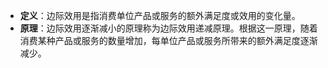 
- **定义**：边际效用是指消费单位产品或服务的额外满足度或效用的变化量。
- **原理**：边际效用逐渐减小的原理称为边际效用递减原理。根据这一原理，随着消费某种产品或服务的数量增加，每单位产品或服务所带来的额外满足度逐渐减少。